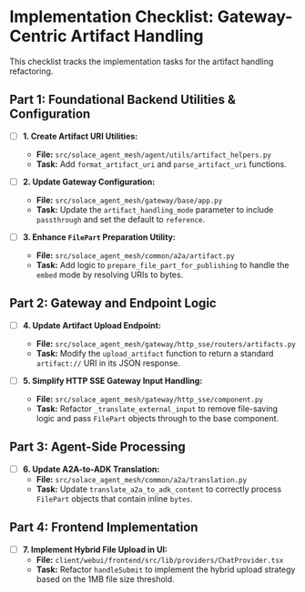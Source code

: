 # Implementation Checklist: Gateway-Centric Artifact Handling

This checklist tracks the implementation tasks for the artifact handling refactoring.

## Part 1: Foundational Backend Utilities & Configuration

- [ ] **1. Create Artifact URI Utilities:**
    -   **File:** `src/solace_agent_mesh/agent/utils/artifact_helpers.py`
    -   **Task:** Add `format_artifact_uri` and `parse_artifact_uri` functions.

- [ ] **2. Update Gateway Configuration:**
    -   **File:** `src/solace_agent_mesh/gateway/base/app.py`
    -   **Task:** Update the `artifact_handling_mode` parameter to include `passthrough` and set the default to `reference`.

- [ ] **3. Enhance `FilePart` Preparation Utility:**
    -   **File:** `src/solace_agent_mesh/common/a2a/artifact.py`
    -   **Task:** Add logic to `prepare_file_part_for_publishing` to handle the `embed` mode by resolving URIs to bytes.

## Part 2: Gateway and Endpoint Logic

- [ ] **4. Update Artifact Upload Endpoint:**
    -   **File:** `src/solace_agent_mesh/gateway/http_sse/routers/artifacts.py`
    -   **Task:** Modify the `upload_artifact` function to return a standard `artifact://` URI in its JSON response.

- [ ] **5. Simplify HTTP SSE Gateway Input Handling:**
    -   **File:** `src/solace_agent_mesh/gateway/http_sse/component.py`
    -   **Task:** Refactor `_translate_external_input` to remove file-saving logic and pass `FilePart` objects through to the base component.

## Part 3: Agent-Side Processing

- [ ] **6. Update A2A-to-ADK Translation:**
    -   **File:** `src/solace_agent_mesh/common/a2a/translation.py`
    -   **Task:** Update `translate_a2a_to_adk_content` to correctly process `FilePart` objects that contain inline `bytes`.

## Part 4: Frontend Implementation

- [ ] **7. Implement Hybrid File Upload in UI:**
    -   **File:** `client/webui/frontend/src/lib/providers/ChatProvider.tsx`
    -   **Task:** Refactor `handleSubmit` to implement the hybrid upload strategy based on the 1MB file size threshold.
